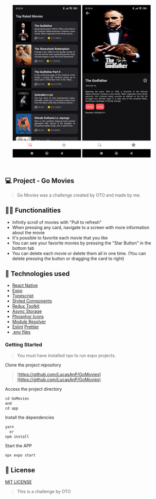 <div align="center" style="padding-bottom:30px; background:transparent">
  <img src ="./app/src/assets/app-screenshot.jpeg" style="background:transparent" height="500" />
  <img src ="./app/src/assets/app-screenshot-2.jpeg" style="background:transparent" height="500" />
</div>

## 💻 Project - Go Movies

> Go Movies was a challenge created by OTO and made by me.

## 🧑‍💻 Functionalities

- Infinity scroll of movies with "Pull to refresh"
- When pressing any card, navigate to a screen with more information about the movie
- It's possible to favorite each movie that you like
- You can see your favorite movies by pressing the "Star Button" in the bottom tab
- You can delete each movie or delete them all in one time. (You can delete pressing the button or dragging the card to right)

## 🚀 Technologies used

- [React Native](https://reactnative.dev/)
- [Expo](<[https://reactnative.dev/](https://expo.dev/accounts/niubajr19)>)
- [Typescript](https://www.typescriptlang.org)
- [Styled Components](https://styled-components.com/)
- [Redux Toolkit](https://redux.js.org/)
- [Async Storage](https://docs.expo.dev/versions/latest/sdk/async-storage/)
- [Phosphor Icons](https://phosphoricons.com/)
- [Module Resolver](https://www.npmjs.com/package/babel-plugin-module-resolver)
- [Eslint](https://eslint.org/) [Prettier](https://prettier.io/)
- [.env files](https://www.npmjs.com/package/react-native-dotenv)

### Getting Started

> You must have installed npx to run expo projects.

Clone the project repository

> [https://github.com/LucasAnP/GoMovies](https://github.com/LucasAnP/GoMovies)

Access the project directory

```
cd GoMovies
and
cd app
```

Install the dependencies

```
yarn
  or
npm install
```

Start the APP

```
npx expo start
```

## 📄 License

[MIT LICENSE](https://opensource.org/license/mit/)

> This is a challenge by OTO
